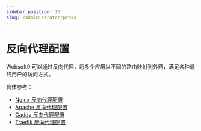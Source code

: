 ```yaml
---
sidebar_position: 10
slug: /administrator/proxy
---
```


# 反向代理配置

Websoft9 可以通过反向代理，将多个应用以不同的路由映射到外网，满足各种最终用户的访问方式。  

具体参考：  

* [Nginx 反向代理配置](../nginx#proxytemplate)
* [Apache 反向代理配置](../apache#proxytemplate)
* [Caddy 反向代理配置](../caddy#proxytemplate)
* [Traefik 反向代理配置](../traefik#proxytemplate)